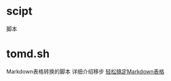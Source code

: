 # scipt
脚本
# tomd.sh
Markdown表格转换的脚本 详细介绍移步 [轻松搞定Markdown表格](https://www.jianshu.com/p/d6a3cf5439bd)
